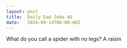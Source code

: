 ```yaml
---
layout: post
title:  Daily Dad Joke 4U
date:   2024-09-14T00:00:00Z
---
```

What do you call a spider with no legs? A raisin
